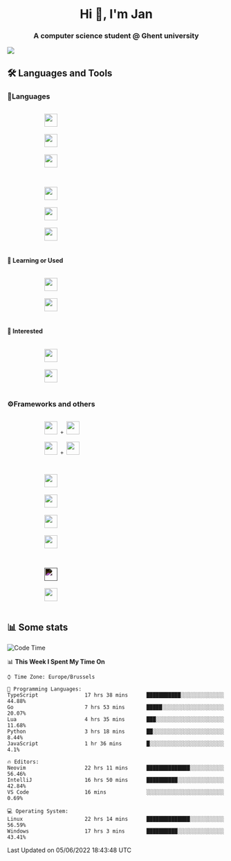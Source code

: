 <h1 align="center">Hi 👋, I'm Jan</h1>
<h3 align="center">A computer science student @ Ghent university</h3>

![](https://komarev.com/ghpvc/?username=NuttyShrimp&style=flat)

<h2>🛠️ Languages and Tools</h2>
<h3>💬Languages</h3>
<div>
    <p>
        <code>
            <img width='30px' src="https://cdn.jsdelivr.net/gh/devicons/devicon/icons/html5/html5-plain.svg">
        </code>
        <code>
            <img width='30px' src="https://cdn.jsdelivr.net/gh/devicons/devicon/icons/sass/sass-original.svg">
        </code>
        <code>
            <img width='30px' src="https://cdn.jsdelivr.net/gh/devicons/devicon/icons/javascript/javascript-plain.svg">
        </code>
    </p>
    <p>
        <code>
            <img width='30px' src="https://cdn.jsdelivr.net/gh/devicons/devicon/icons/typescript/typescript-plain.svg">
        </code>
        <code>
            <img width='30px' src="https://cdn.jsdelivr.net/gh/devicons/devicon/icons/lua/lua-plain-wordmark.svg">
        </code>
        <code>
            <img width='30px' src="https://cdn.jsdelivr.net/gh/devicons/devicon/icons/python/python-original.svg">
        </code>
    </p>
    <h4>🏫 Learning or Used</h4>
    <p>
        <code>
            <img width='30px' src="https://cdn.jsdelivr.net/gh/devicons/devicon/icons/go/go-original-wordmark.svg">
        </code>
        <code>
            <img width='30px' src="https://cdn.jsdelivr.net/gh/devicons/devicon/icons/java/java-original.svg">
        </code>
    </p>
    <h4>💭 Interested</h4>
    <p>
        <code>
            <img width='30px' src="https://cdn.jsdelivr.net/gh/devicons/devicon/icons/csharp/csharp-original.svg">
        </code>
        <code>
            <img width='30px' src="https://cdn.jsdelivr.net/gh/devicons/devicon/icons/rust/rust-plain.svg">
        </code>
    </p>
</div>
<h3>⚙️Frameworks and others</h3>
<div>
    <p>
        <code>
            <img width='30px' src="https://cdn.jsdelivr.net/gh/devicons/devicon/icons/react/react-original.svg"> + <img width='30px' src="https://cdn.jsdelivr.net/gh/devicons/devicon/icons/typescript/typescript-plain.svg">
        </code>
        <code>
            <img width='30px' src="https://cdn.jsdelivr.net/gh/devicons/devicon/icons/vuejs/vuejs-original.svg"> + <img width='30px' src="https://cdn.jsdelivr.net/gh/devicons/devicon/icons/typescript/typescript-plain.svg">
        </code>
    </p>
    <p>
        <code>
            <img width='30px' src="https://cdn.jsdelivr.net/gh/devicons/devicon/icons/nodejs/nodejs-plain.svg">
        </code>
        <code>
            <img width='30px' src="https://cdn.jsdelivr.net/gh/devicons/devicon/icons/mysql/mysql-original.svg">
        </code>
        <code>
            <img width='30px' src="https://cdn.jsdelivr.net/gh/devicons/devicon/icons/postgresql/postgresql-original.svg">
        </code>
        <code>
            <img width='30px' src="https://cdn.jsdelivr.net/gh/devicons/devicon/icons/docker/docker-original.svg">
        </code>
    </p>
        <code>
            <img width='30px' style='filter:invert(1)' src="https://simpleicons.org/icons/intellijidea.svg">
        </code>
        <code>
            <img width='30px' src="https://cdn.jsdelivr.net/gh/devicons/devicon/icons/vscode/vscode-original.svg">
        </code>
    <p>
</div>

<h2>📊 Some stats</h2>

<!--START_SECTION:waka-->
![Code Time](http://img.shields.io/badge/Code%20Time-1%2C188%20hrs%2019%20mins-blue)

📊 **This Week I Spent My Time On** 

```text
⌚︎ Time Zone: Europe/Brussels

💬 Programming Languages: 
TypeScript               17 hrs 38 mins      ███████████░░░░░░░░░░░░░░   44.88% 
Go                       7 hrs 53 mins       █████░░░░░░░░░░░░░░░░░░░░   20.07% 
Lua                      4 hrs 35 mins       ███░░░░░░░░░░░░░░░░░░░░░░   11.68% 
Python                   3 hrs 18 mins       ██░░░░░░░░░░░░░░░░░░░░░░░   8.44% 
JavaScript               1 hr 36 mins        █░░░░░░░░░░░░░░░░░░░░░░░░   4.1%

🔥 Editors: 
Neovim                   22 hrs 11 mins      ██████████████░░░░░░░░░░░   56.46% 
IntelliJ                 16 hrs 50 mins      ██████████░░░░░░░░░░░░░░░   42.84% 
VS Code                  16 mins             ░░░░░░░░░░░░░░░░░░░░░░░░░   0.69%

💻 Operating System: 
Linux                    22 hrs 14 mins      ██████████████░░░░░░░░░░░   56.59% 
Windows                  17 hrs 3 mins       ██████████░░░░░░░░░░░░░░░   43.41%

```


 Last Updated on 05/06/2022 18:43:48 UTC
<!--END_SECTION:waka-->